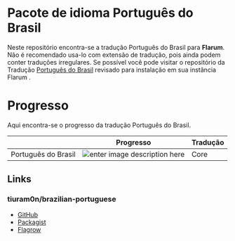 # Pacote de idioma Português do Brasil

Neste repositório encontra-se a tradução Português do Brasil para   **Flarum**. Não é recomendado usa-lo com extensão de tradução, pois ainda podem conter traduções irregulares. Se possível você pode visitar o repositório da Tradução [Português do Brasil](https://github.com/tiuram0n/brazilian-portuguese) revisado para instalação em sua instância Flarum .


# Progresso

Aqui encontra-se o progresso da tradução Português do Brasil.  


|                |Progresso                          |Tradução                         |
|----------------|-------------------------------|-----------------------------|
|Português do Brasil|![enter image description here](https://gitlocalize.com/repo/3803/pt-BR/badge.svg)            |Core          |



## Links

### tiuram0n/brazilian-portuguese

- [GitHub](https://github.com/tiuram0n/brazilian-portuguese "GitHub")
- [Packagist](https://packagist.org/packages/tiu-ram0n/brazilian-portuguese "Packagist")
- [Flagrow](https://flagrow.io/extensions/tiu-ram0n/brazilian-portuguese "Flarow")
